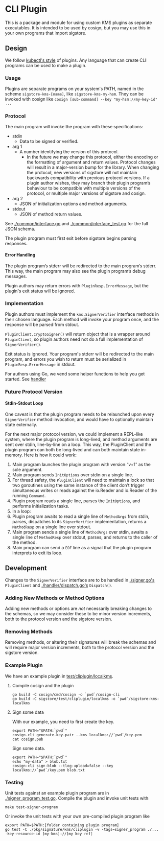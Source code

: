 # CLI Plugin

This is a package and module for using custom KMS plugins as separate executables.
It is intended to be used by cosign, but you may use this in your own programs that import sigstore.

## Design

We follow [kubectl's style](https://kubernetes.io/docs/tasks/extend-kubectl/kubectl-plugins/#writing-kubectl-plugins) of plugins. Any language that can create CLI programs can be used to make a plugin.

### Usage

Plugins are separate programs on your system's PATH, named in the scheme `sigstore-kms-[name]`, like `sigstore-kms-my-hsm`. They can be invoked with cosign like `cosign [sub-command] --key "my-hsm://my-key-id" ...
`

### Protocol

The main program will invoke the program with these specifications:

* stdin
  * Data to be signed or verified.
* arg 1
  * A number identifying the version of this protocol.
    * In the future we may change this protocol, either the encoding or the formatting of argument and return values.
    Protocol changes will result in a major-version bump for the library.
    When changing the protocol, new versions of sigstore will not maintain backwards compatibility with
    previous protocol versions. If a plugin author wishes, they may branch their plugin program’s behaviour
    to be compatible with multiple versions of the protocol, or multiple major versions of sigstore and cosign.
* arg 2
  * JSON of initialization options and method arguments.
* stdout
  * JSON of method return values.

See [./common/interface.go](./common/interface.go) and [./common/interface_test.go](./common/interface_test.go) for the full JSON schema.

The plugin program must first exit before sigstore begins parsing responses.

#### Error Handling

The plugin program’s stderr will be redirected to the main program’s stderr. This way, the main program may also see the plugin program’s debug messages.

Plugin authors may return errors with `PluginResp.ErrorMessage`, but the plugin's exit status will be ignored.

### Implementation

Plugin authors must implement the `kms.SignerVerifier` interface methods in their chosen language. Each method will invoke your program once, and the response will be parsed from stdout.

`PluginClient.CryptoSigner()` will return object that is a wrapper around `PluginClient`, so plugin authors need not do a full implementation of `SignerVerifier()`.

Exit status is ignored. Your program's stderr will be redirected to the main program, and errors you wish to return must be serialized in `PluginResp.ErrorMessage` in stdout.

For authors using Go, we vend some helper functions to help you get started. See [handler](./handler/README.md)

### Future Protocol Version

#### Stdin-Stdout Loop

One caveat is that the plugin program needs to be relaunched upon every `SignerVerifier` method invocation, and would have to optionally maintain state externally.

For the next major protocol version, we could implement a REPL-like system, where the plugin program is long-lived, and method arguments are sent over stdin, line-by-line on a loop. This way, the PluginClient and the plugin program can both be long-lived and can both maintain state in-memory. Here is how it could work:

1. Main program launches the plugin program with version “v+1” as the sole argument.
  1. Main program sends `InitOptions` over stdin on a single line.
  1. For thread safety, the `PluginClient` will need to maintain a lock so that two goroutines using the same instance of the client don’t trigger simultaneous writes or reads against the io.Reader and io.Reader of the running `Command`.
1. Plugin program reads a single line, parses the `InitOptions`, and performs initialization tasks.
1. In a loop:
  1. Plugin program awaits to read a single line of `MethodArgs` from stdin, parses, dispatches to its `SignerVerifier` implementation, returns a `MethodResp` on a single line over stdout.
  1. Main program sends a single line of `MethodArgs` over stdin, awaits a single line of `MethodResp` over stdout, parses, and returns to the caller of the method.
  1. Main program can send a `EOF` line as a signal that the plugin program interprets to exit its loop.

## Development

Changes to the `SignerVerifier` interface are to be handled in [./signer.go's](./signer.go) `PluginClient` and [./handler/dispatch.go's](./handler/dispatch.go) `Dispatch()`.

### Adding New Methods or Method Options

Adding new methods or options are *not* necessarily breaking changes to the schemas, so we may consider these to be minor version increments, both to the protocol version and the sigstore version.

### Removing Methods

Removing methods, or altering their signatures will break the schemas and will require major version increments, both to the protocol version and the sigstore version.

### Example Plugin

We have an example plugin in [test/cliplugin/localkms](../../../../test/cliplugin/localkms).

1. Compile cosign and the plugin

    ```shell
    go build -C cosign/cmd/cosign -o `pwd`/cosign-cli
    go build -C sigstore/test/cliplugin/localkms -o `pwd`/sigstore-kms-localkms
    ```

2. Sign some data

    With our example, you need to first create the key.

    ```shell
    export PATH="$PATH:`pwd`"
    cosign-cli generate-key-pair --kms localkms://`pwd`/key.pem
    cat cosign.pub
    ```

    Sign some data.

    ```shell
    export PATH="$PATH:`pwd`"
    echo "my-data" > blob.txt
    cosign-cli sign-blob --tlog-upload=false --key localkms://`pwd`/key.pem blob.txt
    ```

### Testing

Unit tests against an example plugin program are in [./signer_program_test.go](./signer_program_test.go).
Compile the plugin and invoke unit tests with

```shell
make test-signer-program
```

Or invoke the unit tests with your own pre-compiled plugin program like


```shell
export PATH=$PATH:[folder containing plugin program]
go test -C ./pkg/signature/kms/cliplugin -v -tags=signer_program ./... -key-resource-id [my-kms]://[my key ref]
```
